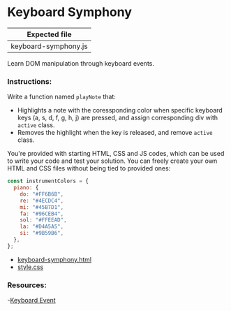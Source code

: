 # Keyboard Symphony

| Expected file        |
| -------------------- |
| keyboard-symphony.js |

Learn DOM manipulation through keyboard events.

### Instructions:

Write a function named `playNote` that:

- Highlights a note with the coressponding color when specific keyboard keys (a, s, d, f, g, h, j) are pressed, and assign corresponding div with `active` class.
- Removes the highlight when the key is released, and remove `active` class.

You're provided with starting HTML, CSS and JS codes, which can be used to write your code and test your solution. You can freely create your own HTML and CSS files without being tied to provided ones:

```js
const instrumentColors = {
  piano: {
    do: "#FF6B6B",
    re: "#4ECDC4",
    mi: "#45B7D1",
    fa: "#96CEB4",
    sol: "#FFEEAD",
    la: "#D4A5A5",
    si: "#9B59B6",
  },
};
```

- [keyboard-symphony.html](https://github.com/alem-platform/sprint-js/blob/main/story07/keyboard-symphony/keyboard-symphony.html)
- [style.css](https://github.com/alem-platform/sprint-js/blob/main/story07/keyboard-symphony/style.css)

### Resources:

-[Keyboard Event](https://developer.mozilla.org/en-US/docs/Web/API/KeyboardEvent)
